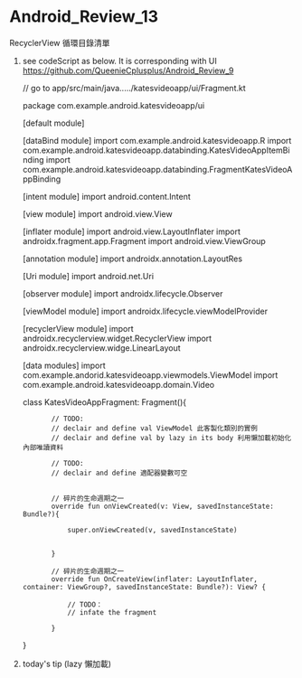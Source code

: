 # Android_Review_13
RecyclerView 循環目錄清單

1. see codeScript as below. It is corresponding with UI https://github.com/QueenieCplusplus/Android_Review_9 

      // go to app/src/main/java...../katesvideoapp/ui/Fragment.kt
      
      package com.example.android.katesvideoapp/ui
      
      [default module]
      
      [dataBind module]
      import com.example.android.katesvideoapp.R
      import com.example.android.katesvideoapp.databinding.KatesVideoAppItemBinding
      import com.example.android.katesvideoapp.databinding.FragmentKatesVideoAppBinding
      
      [intent module]
      import android.content.Intent
      
      [view module]
      import android.view.View

      
      [inflater module]
      import android.view.LayoutInflater
      import androidx.fragment.app.Fragment
      import android.view.ViewGroup
      
      [annotation module]
      import androidx.annotation.LayoutRes
      
      [Uri module]
      import android.net.Uri
      
      [observer module]
      import androidx.lifecycle.Observer
      
      [viewModel module]
      import androidx.lifecycle.viewModelProvider
      
      [recyclerView module]
      import androidx.recyclerview.widget.RecyclerView
      import androidx.recyclerview.widge.LinearLayout
      
      [data modules]
      import com.example.andorid.katesvideoapp.viewmodels.ViewModel
      import com.example.android.katesvideoapp.domain.Video
      
      class KatesVideoAppFragment: Fragment(){
      
      
      
              // TODO:
              // declair and define val ViewModel 此客製化類別的實例 
              // declair and define val by lazy in its body 利用懶加載初始化內部唯讀資料
              
              // TODO:
              // declair and define 適配器變數可空
              
              
              // 碎片的生命週期之一
              override fun onViewCreated(v: View, savedInstanceState: Bundle?){
              
                  super.onViewCreated(v, savedInstanceState)
                  
              
              }
              
              // 碎片的生命週期之一
              override fun OnCreateView(inflater: LayoutInflater, container: ViewGroup?, savedInstanceState: Bundle?): View? {
              
                  // TODO：
                  // infate the fragment
              
              }
            
      
      
      
      
      }

2. today's tip (lazy 懶加載)
